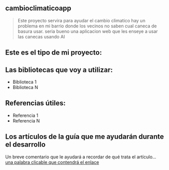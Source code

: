 ## cambioclimaticoapp
> Este proyecto servira para ayudar el cambio climatico
> hay un problema en mi barrio donde los vecinos no saben cual caneca de basura usar.
> seria bueno una aplicacion web que les enseye a usar las canecas usando AI
> 

## Este es el tipo de mi proyecto:
> 

## Las bibliotecas que voy a utilizar:
- Biblioteca 1
- Biblioteca N

## Referencias útiles:
- Referencia 1
- Referencia N

## Los artículos de la guía que me ayudarán durante el desarrollo
Un breve comentario que le ayudará a recordar de qué trata el artículo... [una palabra clicable que contendrá el enlace](https://enlace_al_artículo)

